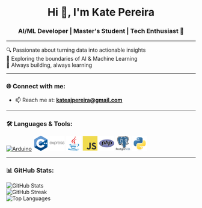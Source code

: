 <h1 align="center">Hi 👋, I'm Kate Pereira</h1>
<h3 align="center">AI/ML Developer | Master's Student | Tech Enthusiast 🤖</h3>

---

🔍 Passionate about turning data into actionable insights  
🧠 Exploring the boundaries of AI & Machine Learning  
🚀 Always building, always learning  

---
<h3 align="left">🌐 Connect with me:</h3>

- 📫 Reach me at: **kateajpereira@gmail.com**




---

<h3 align="left">🛠️ Languages & Tools:</h3>
<p align="left">
  <a href="https://www.arduino.cc/" target="_blank"><img src="https://cdn.worldvectorlogo.com/logos/arduino-1.svg" alt="Arduino" width="40" height="40"/></a>
  <a href="https://www.w3schools.com/cpp/" target="_blank"><img src="https://raw.githubusercontent.com/devicons/devicon/master/icons/cplusplus/cplusplus-original.svg" alt="C++" width="40" height="40"/></a>
  <a href="https://expressjs.com" target="_blank"><img src="https://raw.githubusercontent.com/devicons/devicon/master/icons/express/express-original-wordmark.svg" alt="Express.js" width="40" height="40"/></a>
  <a href="https://www.java.com" target="_blank"><img src="https://raw.githubusercontent.com/devicons/devicon/master/icons/java/java-original.svg" alt="Java" width="40" height="40"/></a>
  <a href="https://developer.mozilla.org/en-US/docs/Web/JavaScript" target="_blank"><img src="https://raw.githubusercontent.com/devicons/devicon/master/icons/javascript/javascript-original.svg" alt="JavaScript" width="40" height="40"/></a>
  <a href="https://www.php.net" target="_blank"><img src="https://raw.githubusercontent.com/devicons/devicon/master/icons/php/php-original.svg" alt="PHP" width="40" height="40"/></a>
  <a href="https://www.postgresql.org" target="_blank"><img src="https://raw.githubusercontent.com/devicons/devicon/master/icons/postgresql/postgresql-original-wordmark.svg" alt="PostgreSQL" width="40" height="40"/></a>
  <a href="https://www.python.org" target="_blank"><img src="https://raw.githubusercontent.com/devicons/devicon/master/icons/python/python-original.svg" alt="Python" width="40" height="40"/></a>
</p>

---

<h3 align="left">📊 GitHub Stats:</h3>
<p align="left">
  <img src="https://github-readme-stats.vercel.app/api?username=katepereira&theme=dark&hide_border=false&include_all_commits=false&count_private=false" alt="GitHub Stats" /><br/>
  <img src="https://nirzak-streak-stats.vercel.app/?user=katepereira&theme=dark&hide_border=false" alt="GitHub Streak" /><br/>
  <img src="https://github-readme-stats.vercel.app/api/top-langs/?username=katepereira&theme=dark&hide_border=false&include_all_commits=false&count_private=false&layout=compact" alt="Top Languages" />
</p>



<!-- Designed with 💜 using GPRM (https://gprm.itsvg.in) -->
